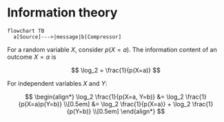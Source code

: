 # Information theory

```mermaid
flowchart TB
  a[Source]--->|message|b[Compressor]
```

For a random variable $X$, consider $p(X=a)$. The information content of an
outcome $X=a$ is

$$
\log_2 = \frac{1}{p(X=a)}
$$

For independent variables $X$ and $Y$:

$$
\begin{align*}
\log_2 \frac{1}{p(X=a, Y=b)} &= \log_2 \frac{1}{p(X=a)p(Y=b)} \\[0.5em]
&= \log_2 \frac{1}{p(X=a)} + \log_2 \frac{1}{p(Y=b)}  \\[0.5em]
\end{align*}
$$

